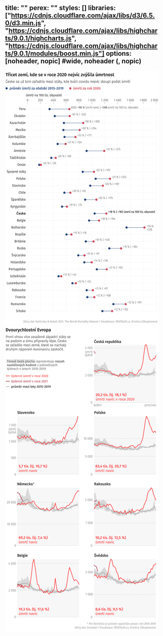 title: ""
perex: ""
styles: []
libraries: ["https://cdnjs.cloudflare.com/ajax/libs/d3/6.5.0/d3.min.js", "https://cdnjs.cloudflare.com/ajax/libs/highcharts/9.0.1/highcharts.js", "https://cdnjs.cloudflare.com/ajax/libs/highcharts/9.0.1/modules/boost.min.js"]
options: [noheader, nopic] #wide, noheader (, nopic)
---
<div id="mrtvi-tecky"></div>
<img src="img/graf-top-zeme-des.svg" alt="Graf 30 zemí, kde se v roce 2020 nejvíc zvýšila úmrtnost" class="graf">

<img src="img/graf-excess-des.svg" alt="Graf Nadměrná úmrtí v roce 2020 ve vybraných zemích" class="graf">